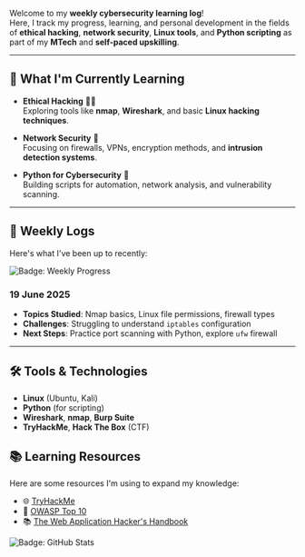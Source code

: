 Welcome to my **weekly cybersecurity learning log**!  
Here, I track my progress, learning, and personal development in the fields of **ethical hacking**, **network security**, **Linux tools**, and **Python scripting** as part of my **MTech** and **self-paced upskilling**.

---

## 🧠 **What I'm Currently Learning**
- **Ethical Hacking** 🕵️‍♂️  
  Exploring tools like **nmap**, **Wireshark**, and basic **Linux hacking techniques**.

- **Network Security** 🔐  
  Focusing on firewalls, VPNs, encryption methods, and **intrusion detection systems**.

- **Python for Cybersecurity** 🐍  
  Building scripts for automation, network analysis, and vulnerability scanning.

---

## 📆 **Weekly Logs**
Here's what I've been up to recently:

![Badge: Weekly Progress](https://img.shields.io/badge/Progress-Weekly-green)

### **19 June 2025**
- **Topics Studied**: Nmap basics, Linux file permissions, firewall types
- **Challenges**: Struggling to understand `iptables` configuration
- **Next Steps**: Practice port scanning with Python, explore `ufw` firewall
  
---

## 🛠️ **Tools & Technologies**
- **Linux** (Ubuntu, Kali)
- **Python** (for scripting)
- **Wireshark**, **nmap**, **Burp Suite**
- **TryHackMe**, **Hack The Box** (CTF)

## 📚 **Learning Resources**
Here are some resources I'm using to expand my knowledge:

- 🌐 [TryHackMe](https://www.tryhackme.com/)  
- 📘 [OWASP Top 10](https://owasp.org/www-project-top-ten/)
- 📚 [The Web Application Hacker's Handbook](https://www.amazon.com/Web-Application-Hackers-Handbook-Exploitation/dp/1118026470)



![Badge: GitHub Stats](https://github-readme-stats.vercel.app/api?username=PreetySethi&show_icons=true&count_private=true&hide=prs&hide_title=true&theme=radical)

